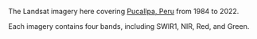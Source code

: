 The Landsat imagery here covering [Pucallpa, Peru](https://goo.gl/maps/nYGnFAC3zqrFkFWWA) from 1984 to 2022.

Each imagery contains four bands, including SWIR1, NIR, Red, and Green.

